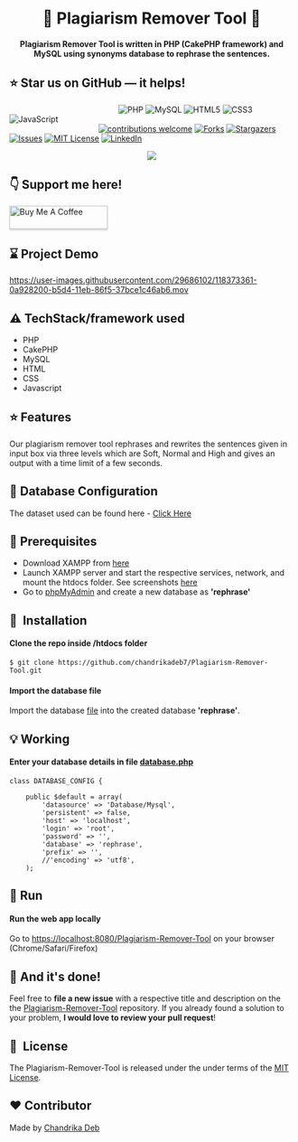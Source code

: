<h1 align="center">🤖 Plagiarism Remover Tool 🤖</h1>

<div align= "center">
  <h4>Plagiarism Remover Tool is written in PHP (CakePHP framework) and MySQL using synonyms database to rephrase the sentences.</h4>
</div>


## :star: Star us on GitHub — it helps!

&nbsp;&nbsp;&nbsp;&nbsp;&nbsp;&nbsp;&nbsp;&nbsp;&nbsp;&nbsp;&nbsp;&nbsp;&nbsp;&nbsp;&nbsp;&nbsp;&nbsp;&nbsp;&nbsp;&nbsp;&nbsp;&nbsp;&nbsp;&nbsp;&nbsp;&nbsp;&nbsp;&nbsp;&nbsp;&nbsp;&nbsp;&nbsp;&nbsp;&nbsp;&nbsp;&nbsp;&nbsp;&nbsp;&nbsp;&nbsp;&nbsp;&nbsp;&nbsp;&nbsp;&nbsp;&nbsp;&nbsp;&nbsp;
<img alt="PHP" src="https://img.shields.io/badge/php-%23777BB4.svg?&style=for-the-badge&logo=php&logoColor=white"/>
<img alt="MySQL" src="https://img.shields.io/badge/mysql-%2300f.svg?&style=for-the-badge&logo=mysql&logoColor=white"/>
<img alt="HTML5" src="https://img.shields.io/badge/html5-%23E34F26.svg?&style=for-the-badge&logo=html5&logoColor=white"/>
<img alt="CSS3" src="https://img.shields.io/badge/css3-%231572B6.svg?&style=for-the-badge&logo=css3&logoColor=white"/>
<img alt="JavaScript" src="https://img.shields.io/badge/javascript-%23323330.svg?&style=for-the-badge&logo=javascript&logoColor=%23F7DF1E"/>
<br>
&nbsp;&nbsp;&nbsp;&nbsp;&nbsp;&nbsp;&nbsp;&nbsp;&nbsp;&nbsp;&nbsp;&nbsp;&nbsp;&nbsp;&nbsp;&nbsp;&nbsp;&nbsp;&nbsp;&nbsp;&nbsp;&nbsp;&nbsp;&nbsp;&nbsp;&nbsp;&nbsp;&nbsp;&nbsp;&nbsp;&nbsp;&nbsp;&nbsp;&nbsp;&nbsp;&nbsp;&nbsp;&nbsp;&nbsp;
[![contributions welcome](https://img.shields.io/badge/contributions-welcome-brightgreen.svg?style=flat)](https://github.com/chandrikadeb7/Plagiarism-Remover-Tool/issues)
[![Forks](https://img.shields.io/github/forks/chandrikadeb7/Plagiarism-Remover-Tool.svg?logo=github)](https://github.com/chandrikadeb7/Plagiarism-Remover-Tool//network/members)
[![Stargazers](https://img.shields.io/github/stars/chandrikadeb7/Plagiarism-Remover-Tool.svg?logo=github)](https://github.com/chandrikadeb7/Plagiarism-Remover-Tool//stargazers)
[![Issues](https://img.shields.io/github/issues/chandrikadeb7/Plagiarism-Remover-Tool.svg?logo=github)](https://github.com/chandrikadeb7/Plagiarism-Remover-Tool//issues)
[![MIT License](https://img.shields.io/github/license/chandrikadeb7/Plagiarism-Remover-Tool.svg?style=flat-square)](https://github.com/chandrikadeb7/Plagiarism-Remover-Tool//blob/master/LICENSE)
[![LinkedIn](https://img.shields.io/badge/-LinkedIn-black.svg?style=flat-square&logo=linkedin&colorB=555)](https://www.linkedin.com/in/chandrika-deb/)

<p align="center"><img src="https://github.com/chandrikadeb7/Plagiarism-Remover-Tool/blob/main/Screenshot%202021-05-15%20at%2011.00.17%20PM.png"></p>

## :point_down: Support me here!
<a href="https://www.buymeacoffee.com/chandrikadeb7" target="_blank"><img src="https://www.buymeacoffee.com/assets/img/custom_images/orange_img.png" alt="Buy Me A Coffee" style="height: 41px !important;width: 174px !important;box-shadow: 0px 3px 2px 0px rgba(190, 190, 190, 0.5) !important;-webkit-box-shadow: 0px 3px 2px 0px rgba(190, 190, 190, 0.5) !important;" ></a>
 
## :hourglass: Project Demo

https://user-images.githubusercontent.com/29686102/118373361-0a928200-b5d4-11eb-86f5-37bce1c46ab6.mov


## :warning: TechStack/framework used

- PHP
- CakePHP
- MySQL
- HTML
- CSS
- Javascript

## :star: Features
Our plagiarism remover tool rephrases and rewrites the sentences given in input box via three levels which are Soft, Normal and High and gives an output with a time limit of a few seconds.

## :file_folder: Database Configuration
The dataset used can be found here - [Click Here](https://github.com/chandrikadeb7/Plagiarism-Remover-Tool/blob/main/rephrase.sql)

## :key: Prerequisites

- Download XAMPP from [here](https://www.apachefriends.org/download.html)
- Launch XAMPP server and start the respective services, network, and mount the htdocs folder. See screenshots [here](https://github.com/chandrikadeb7/Plagiarism-Remover-Tool/tree/main/Readme_Images)
- Go to [phpMyAdmin](http://localhost:8080/phpmyadmin/) and create a new database as **'rephrase'**

## 🚀&nbsp; Installation

#### Clone the repo inside /htdocs folder
```
$ git clone https://github.com/chandrikadeb7/Plagiarism-Remover-Tool.git
```

#### Import the database file

Import the database [file](https://github.com/chandrikadeb7/Plagiarism-Remover-Tool/blob/main/rephrase.sql) into the created database **'rephrase'**.

## :bulb: Working

#### Enter your database details in file [database.php](https://github.com/chandrikadeb7/Plagiarism-Remover-Tool/blob/main/app/Config/database.php)

```
class DATABASE_CONFIG {

	public $default = array(
		'datasource' => 'Database/Mysql',
		'persistent' => false,
		'host' => 'localhost',
		'login' => 'root',
		'password' => '',
		'database' => 'rephrase',
		'prefix' => '',
		//'encoding' => 'utf8',
	);
```

## :key: Run

#### Run the web app locally

Go to [https://localhost:8080/Plagiarism-Remover-Tool](https://localhost:8080/Plagiarism-Remover-Tool) on your browser (Chrome/Safari/Firefox)

## :clap: And it's done!
Feel free to **file a new issue** with a respective title and description on the the [Plagiarism-Remover-Tool](https://github.com/chandrikadeb7/Plagiarism-Remover-Tool/issues) repository. If you already found a solution to your problem, **I would love to review your pull request**! 

## 📘&nbsp; License
The Plagiarism-Remover-Tool is released under the under terms of the [MIT License](LICENSE).

## :heart: Contributor
Made by [Chandrika Deb](https://github.com/chandrikadeb7)

